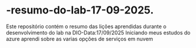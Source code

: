 # -resumo-do-lab-17-09-2025.
Este repositório contém o resumo das lições aprendidas durante o desenvolvimento do lab na DIO-Data:17/09/2025
Iniciando meus estudos do azure aprendi sobre as varias opções de serviços em nuvem
